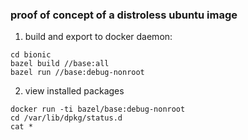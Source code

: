 ### proof of concept of a distroless ubuntu image

1. build and export to docker daemon:
```
cd bionic
bazel build //base:all
bazel run //base:debug-nonroot
```

2. view installed packages
```
docker run -ti bazel/base:debug-nonroot
cd /var/lib/dpkg/status.d
cat *
```
